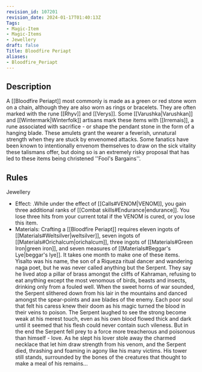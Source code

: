```yaml
---
revision_id: 107201
revision_date: 2024-01-17T01:40:13Z
Tags:
- Magic-Item
- Magic-Items
- Jewellery
draft: false
Title: Bloodfire Periapt
aliases:
- Bloodfire_Periapt
---
```

## Description
A [[Bloodfire Periapt]] most commonly is made as a green or red stone worn on a chain, although they are also worn as rings or bracelets. They are often marked with the rune [[Rhyv]] and [[Verys]]. Some [[Varushka|Varushkan]] and [[Wintermark|Winterfolk]] artisans mark these items with [[Irremais]], a rune associated with sacrifice - or shape the pendant stone in the form of a hanging blade.
These amulets grant the wearer a feverish, unnatural strength when they are stuck by envenomed attacks. Some fanatics have been known to intentionally envenom themselves to draw on the sick vitality these talismans offer, but doing so is an extremely risky proposal that has led to these items being christened ''Fool's Bargains''.
## Rules
Jewellery
* Effect: .While under the effect of [[Calls#VENOM|VENOM]], you gain three additional ranks of [[Combat skills#Endurance|endurance]]. You lose three hits from your current total if the VENOM is cured, or you lose this item.
* Materials: Crafting a [[Bloodfire Periapt]] requires eleven ingots of  [[Materials#Weltsilver|weltsilver]], seven ingots of [[Materials#Orichalcum|orichalcum]], three ingots of  [[Materials#Green Iron|green iron]], and seven measures of  [[Materials#Beggar's Lye|beggar's lye]]. It takes one month to make one of these items.
Yisalto was his name, the son of a Riqueza ritual dancer and wandering naga poet, but he was never called anything but the Serpent.
They say he lived atop a pillar of brass amongst the cliffs of Kahraman, refusing to eat anything except the most venomous of birds, beasts and insects, drinking only from a fouled well. When the sweet horns of war sounded, the Serpent slithered down from his lair in the mountains and danced amongst the spear-points and axe blades of the enemy. Each poor soul that felt his caress knew their doom as his magic turned the blood in their veins to poison. The Serpent laughed to see the strong become weak at his merest touch, even as his own blood flowed thick and dark until it seemed that his flesh could never contain such vileness. 
But in the end the Serpent fell prey to a force more treacherous and poisonous than himself - love. As he slept his lover stole away the charmed necklace that let him draw strength from his venom, and the Serpent died, thrashing and foaming in agony like his many victims. 
His tower still stands, surrounded by the bones of the creatures that thought to make a meal of his remains...